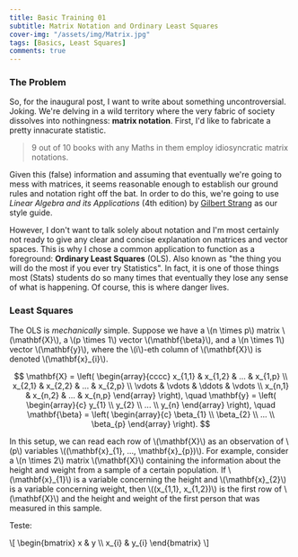 ```yaml
---
title: Basic Training 01
subtitle: Matrix Notation and Ordinary Least Squares
cover-img: "/assets/img/Matrix.jpg"
tags: [Basics, Least Squares]
comments: true
---
```


### The Problem

So, for the inaugural post, I want to write about something uncontroversial. Joking. We're delving in a wild territory where the very fabric of society dissolves into nothingness: **matrix notation**. First, I'd like to fabricate a pretty innacurate statistic.

> 9 out of 10 books with any Maths in them employ idiosyncratic matrix notations.

Given this (false) information and assuming that eventually we're going to mess with matrices, it seems reasonable enough to establish our ground rules and notation right off the bat. In order to do this, we're going to use *Linear Algebra and its Applications* (4th edition) by [Gilbert Strang](http://www-math.mit.edu/~gs/) as our style guide.

However, I don't want to talk solely about notation and I'm most certainly not ready to give any clear and concise explanation on matrices and vector spaces. This is why I chose a common application to function as a foreground: **Ordinary Least Squares** (OLS). Also known as "the thing you will do the most if you ever try Statistics". In fact, it is one of those things most (Stats) students do so many times that eventually they lose any sense of what is happening. Of course, this is where danger lives.

### Least Squares

The OLS is *mechanically* simple. Suppose we have a \\(n \times p\\) matrix \\(\\mathbf{X}\\), a \\(p \times 1\\) vector \\(\\mathbf{\beta}\\), and a \\(n \times 1\\) vector \\(\\mathbf{y}\\), where the \\(i\\)-eth column of \\(\\mathbf{X}\\) is denoted \\(\\mathbf{x}\_{i}\\).

$$
\mathbf{X} = \left(
\begin{array}{cccc}
x_{1,1} & x_{1,2} & ... & x_{1,p} \\
x_{2,1} & x_{2,2} & ... & x_{2,p} \\
\vdots & \vdots & \ddots & \vdots \\
x_{n,1} & x_{n,2} & ... & x_{n,p}
\end{array}
\right),
\quad
\mathbf{y} = \left(
\begin{array}{c}
y_{1} \\
y_{2} \\
... \\
y_{n}
\end{array}
\right),
\quad
\mathbf{\beta} = \left(
\begin{array}{c}
\beta_{1} \\
\beta_{2} \\
... \\
\beta_{p}
\end{array}
\right).
$$

In this setup, we can read each row of \\(\\mathbf{X}\\) as an observation of \\(p\\) variables \\((\\mathbf{x}\_{1}, ..., \\mathbf{x}\_{p})\\). For example, consider a \\(n \times 2\\) matrix \\(\\mathbf{X}\\) containing the information about the height and weight from a sample of a certain population. If \\(\\mathbf{x}\_{1}\\) is a variable concerning the height and \\(\\mathbf{x}\_{2}\\) is a variable concerning weight, then \\((x\_{1,1}, x\_{1,2})\\) is the first row of \\(\\mathbf{X}\\) and the height and weight of the first person that was measured in this sample.

Teste:

\\[
\\begin{bmatrix}
x & y \\\\
x\_{i} & y\_{i}
\\end{bmatrix}
\\]
